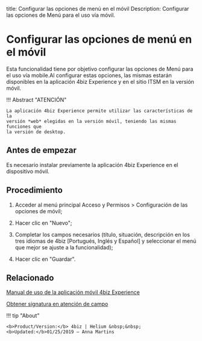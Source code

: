 title: Configurar las opciones de menú en el móvil
Description: Configurar las opciones de Menú para el uso vía móvil.
# Configurar las opciones de menú en el móvil

Esta funcionalidad tiene por objetivo configurar las opciones de Menú para el uso vía mobile.Al configurar estas opciones, las mismas estarán disponibles en la aplicación 4biz Experience y en el sitio ITSM en la versión móvil.

!!! Abstract "ATENCIÓN"

    La aplicación 4biz Experience permite utilizar las características de la 
    versión *web* elegidas en la versión móvil, teniendo las mismas funciones que 
    la versión de desktop.

Antes de empezar
--------------------

Es necesario instalar previamente la aplicación 4biz Experience en el
dispositivo móvil.

Procedimiento
-----------------

1.  Acceder al menú principal Acceso y Permisos \> Configuración de las opciones
    de móvil;

2.  Hacer clic en "Nuevo";

3.  Completar los campos necesarios (título, situación, descripción en los tres
    idiomas de 4biz [Portugués, Inglés y Español] y seleccionar el menú que
    mejor se ajuste a la funcionalidad);

4.  Hacer clic en "Guardar".


Relacionado
-----------

[Manual de uso de la aplicación móvil 4biz Experience](/es-es/4biz-helium/additional-features/mobile-and-field-service/apps/citsmart-app.html)

[Obtener signatura en atención de campo](/es-es/4biz-helium/additional-features/mobile-and-field-service/use/get-signature-in-attendance.html)


!!! tip "About"

    <b>Product/Version:</b> 4biz | Helium &nbsp;&nbsp;
    <b>Updated:</b>01/25/2019 – Anna Martins
